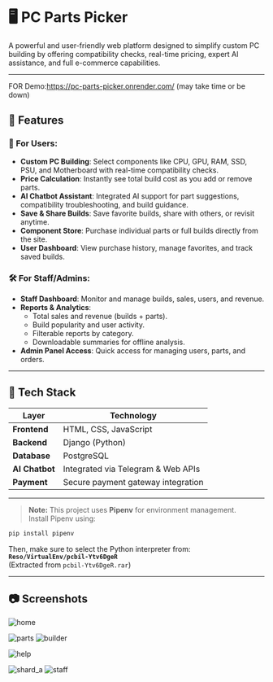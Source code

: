 # 🖥️ PC Parts Picker

A powerful and user-friendly web platform designed to simplify custom PC building by offering compatibility checks, real-time pricing, expert AI assistance, and full e-commerce capabilities.

---
FOR Demo:https://pc-parts-picker.onrender.com/ (may take time or be down)
## 🚀 Features

### 🔧 For Users:
- **Custom PC Building**: Select components like CPU, GPU, RAM, SSD, PSU, and Motherboard with real-time compatibility checks.
- **Price Calculation**: Instantly see total build cost as you add or remove parts.
- **AI Chatbot Assistant**: Integrated AI support for part suggestions, compatibility troubleshooting, and build guidance.
- **Save & Share Builds**: Save favorite builds, share with others, or revisit anytime.
- **Component Store**: Purchase individual parts or full builds directly from the site.
- **User Dashboard**: View purchase history, manage favorites, and track saved builds.

### 🛠️ For Staff/Admins:
- **Staff Dashboard**: Monitor and manage builds, sales, users, and revenue.
- **Reports & Analytics**:
  - Total sales and revenue (builds + parts).
  - Build popularity and user activity.
  - Filterable reports by category.
  - Downloadable summaries for offline analysis.
- **Admin Panel Access**: Quick access for managing users, parts, and orders.

---

## 🧰 Tech Stack

| Layer        | Technology                        |
|--------------|------------------------------------|
| **Frontend** | HTML, CSS, JavaScript              |
| **Backend**  | Django (Python)                    |
| **Database** | PostgreSQL                         |
| **AI Chatbot** | Integrated via Telegram & Web APIs |
| **Payment**  | Secure payment gateway integration |

---
> **Note:** This project uses **Pipenv** for environment management.  
Install Pipenv using:  
```bash
pip install pipenv
```

Then, make sure to select the Python interpreter from:  
**`Reso/VirtualEnv/pcbil-Ytv6DgeR`**  
(Extracted from `pcbil-Ytv6DgeR.rar`)

---

## 📷 Screenshots

![home](https://github.com/user-attachments/assets/9ffa7381-3e6b-40a8-b0cc-d89f342ca589)

![parts](https://github.com/user-attachments/assets/0f8b6ab1-cf09-4609-8c31-0e9d86933781)
![builder](https://github.com/user-attachments/assets/ed910d8d-22f5-4e12-b2f3-3e63f2f30843)

![help](https://github.com/user-attachments/assets/0636458f-406b-44e7-8ef1-8ab9b0fc98f7)

![shard_a](https://github.com/user-attachments/assets/a020b4c1-74fd-4d2b-bdc1-52f68b42f55a)
![staff](https://github.com/user-attachments/assets/4023a7e2-125d-4ca4-abef-0fb529db1bf1)
